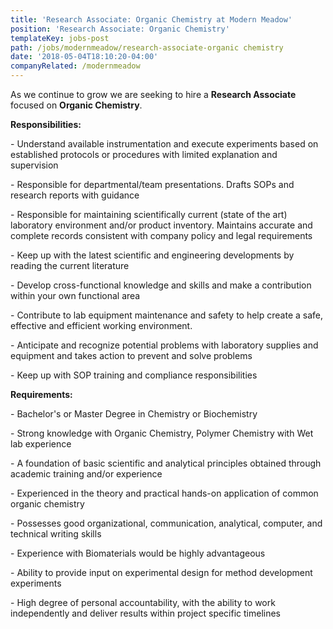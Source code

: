 ```yaml
---
title: 'Research Associate: Organic Chemistry at Modern Meadow'
position: 'Research Associate: Organic Chemistry'
templateKey: jobs-post
path: /jobs/modernmeadow/research-associate-organic chemistry
date: '2018-05-04T18:10:20-04:00'
companyRelated: /modernmeadow
---
```

As we continue to grow we are seeking to hire a **Research Associate** focused on **Organic Chemistry**.



**Responsibilities:**

\- Understand available instrumentation and execute experiments based on established protocols or procedures with limited explanation and supervision

\- Responsible for departmental/team presentations. Drafts SOPs and research reports with guidance

\- Responsible for maintaining scientifically current (state of the art) laboratory environment and/or product inventory. Maintains accurate and complete records consistent with company policy and legal requirements

\- Keep up with the latest scientific and engineering developments by reading the current literature

\- Develop cross-functional knowledge and skills and make a contribution within your own functional area

\- Contribute to lab equipment maintenance and safety to help create a safe, effective and efficient working environment.

\- Anticipate and recognize potential problems with laboratory supplies and equipment and takes action to prevent and solve problems

\- Keep up with SOP training and compliance responsibilities



**Requirements:**

\- Bachelor's or Master Degree in Chemistry or Biochemistry

\- Strong knowledge with Organic Chemistry, Polymer Chemistry with Wet lab experience

\- A foundation of basic scientific and analytical principles obtained through academic training and/or experience

\- Experienced in the theory and practical hands-on application of common organic chemistry

\- Possesses good organizational, communication, analytical, computer, and technical writing skills

\- Experience with Biomaterials would be highly advantageous

\- Ability to provide input on experimental design for method development experiments

\- High degree of personal accountability, with the ability to work independently and deliver results within project specific timelines
